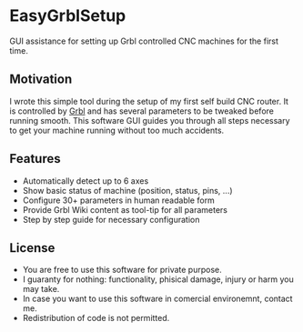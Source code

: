 # EasyGrblSetup
GUI assistance for setting up Grbl controlled CNC machines for the first time.

## Motivation
I wrote this simple tool during the setup of my first self build CNC router.
It is controlled by [Grbl](https://github.com/gnea/grbl/wiki) and has several parameters to be tweaked before running smooth.
This software GUI guides you through all steps necessary to get your machine running without too much accidents.


## Features
* Automatically detect up to 6 axes
* Show basic status of machine (position, status, pins, ...)
* Configure 30+ parameters in human readable form
* Provide Grbl Wiki content as tool-tip for all parameters
* Step by step guide for necessary configuration


## License
* You are free to use this software for private purpose.
* I guaranty for nothing: functionality, phisical damage, injury or harm you may take.
* In case you want to use this software in comercial environemnt, contact me.
* Redistribution of code is not permitted.
